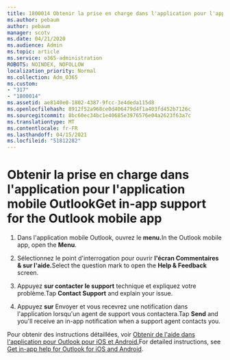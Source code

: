 ```yaml
---
title: 1800014 Obtenir la prise en charge dans l'application pour l'application mobile Outlook
ms.author: pebaum
author: pebaum
manager: scotv
ms.date: 04/21/2020
ms.audience: Admin
ms.topic: article
ms.service: o365-administration
ROBOTS: NOINDEX, NOFOLLOW
localization_priority: Normal
ms.collection: Adm_O365
ms.custom:
- "317"
- "1800014"
ms.assetid: ae8140e0-1802-4387-9fcc-3e4deda115d8
ms.openlocfilehash: 8912f52a968ce0d406479d4f1a403fd452b7126c
ms.sourcegitcommit: 8bc60ec34bc1e40685e3976576e04a2623f63a7c
ms.translationtype: MT
ms.contentlocale: fr-FR
ms.lasthandoff: 04/15/2021
ms.locfileid: "51812282"
---
```

# <a name="get-in-app-support-for-the-outlook-mobile-app"></a><span data-ttu-id="706a7-102">Obtenir la prise en charge dans l'application pour l'application mobile Outlook</span><span class="sxs-lookup"><span data-stu-id="706a7-102">Get in-app support for the Outlook mobile app</span></span>

1. <span data-ttu-id="706a7-103">Dans l'application mobile Outlook, ouvrez le **menu.**</span><span class="sxs-lookup"><span data-stu-id="706a7-103">In the Outlook mobile app, open the **Menu**.</span></span>

2. <span data-ttu-id="706a7-104">Sélectionnez le point d'interrogation pour ouvrir **l'écran Commentaires &amp; sur l'aide.**</span><span class="sxs-lookup"><span data-stu-id="706a7-104">Select the question mark to open the **Help &amp; Feedback** screen.</span></span>

3. <span data-ttu-id="706a7-105">Appuyez **sur contacter le support** technique et expliquez votre problème.</span><span class="sxs-lookup"><span data-stu-id="706a7-105">Tap **Contact Support** and explain your issue.</span></span>

4. <span data-ttu-id="706a7-106">Appuyez **sur** Envoyer et vous recevrez une notification dans l'application lorsqu'un agent de support vous contactera.</span><span class="sxs-lookup"><span data-stu-id="706a7-106">Tap **Send** and you'll receive an in-app notification when a support agent contacts you.</span></span>

<span data-ttu-id="706a7-107">Pour obtenir des instructions détaillées, voir [Obtenir de l'aide dans l'application pour Outlook pour iOS et Android.](https://support.office.com/article/218a22d1-9fa5-4889-b689-de1c63493243.aspx#ID0EAABAAA=Contact_Support)</span><span class="sxs-lookup"><span data-stu-id="706a7-107">For detailed instructions, see [Get in-app help for Outlook for iOS and Android](https://support.office.com/article/218a22d1-9fa5-4889-b689-de1c63493243.aspx#ID0EAABAAA=Contact_Support).</span></span>
